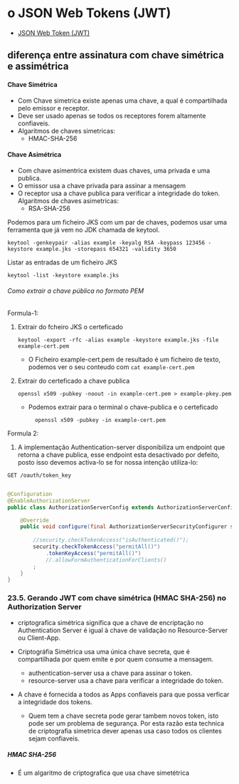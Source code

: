 # o JSON Web Tokens (JWT)

- [JSON Web Token (JWT)](https://tools.ietf.org/html/rfc7519)

## diferença entre assinatura com chave simétrica e assimétrica

#### Chave Simétrica
- Com Chave simetrica existe apenas uma chave, a qual é compartilhada pelo emissor e receptor.
- Deve ser usado apenas se todos os receptores forem altamente confiaveis.
- Algaritmos de chaves simetricas:
    - HMAC-SHA-256


#### Chave Asimétrica
- Com chave asimentrica existem duas chaves, uma privada e uma publica.
- O emissor usa a chave privada para assinar a mensagem
- O receptor usa a chave publica para verificar a integridade do token.
Algaritmos de chaves asimetricas:
    - RSA-SHA-256
    
Podemos para um ficheiro JKS com um par de chaves, podemos usar uma ferramenta que já vem no JDK chamada de keytool.
```shell script
keytool -genkeypair -alias example -keyalg RSA -keypass 123456 -keystore example.jks -storepass 654321 -validity 3650
```

Listar as entradas de um ficheiro JKS
```shell script
keytool -list -keystore example.jks
```

###### Como extrair a chave pública no formato PEM

Formula-1:
1. Extrair do fcheiro JKS o certeficado
    ```shell script
    keytool -export -rfc -alias example -keystore example.jks -file example-cert.pem
    ```
   - O Ficheiro example-cert.pem de resultado é um ficheiro de texto, podemos ver o seu conteudo com `cat example-cert.pem` 


2. Extrair do certeficado a chave publica
    ```shell script
    openssl x509 -pubkey -noout -in example-cert.pem > example-pkey.pem
    ```
   
   - Podemos extrair para o terminal o chave-publica e o certeficado
       ```shell script
         openssl x509 -pubkey -in example-cert.pem
       ```
     
Formula 2:
1. A implementação Authentication-server disponibiliza um endpoint que retorna a chave publica, esse endpoint esta desactivado por defeito, posto isso devemos activa-lo se for nossa intenção utiliza-lo:

```http request
GET /oauth/token_key
```

```java

@Configuration
@EnableAuthorizationServer
public class AuthorizationServerConfig extends AuthorizationServerConfigurerAdapter {

    @Override
    public void configure(final AuthorizationServerSecurityConfigurer security) {
    
        //security.checkTokenAccess("isAuthenticated()");
        security.checkTokenAccess("permitAll()")
            .tokenKeyAccess("permitAll()")
            //.allowFormAuthenticationForClients()
        ;
    }
}
``` 



### 23.5. Gerando JWT com chave simétrica (HMAC SHA-256) no Authorization Server

- criptografica simétrica significa que a chave de encriptação no Authentication Server é igual à chave de validação no Resource-Server ou Client-App.

- Criptográfia Simétrica usa uma única chave secreta, que é compartilhada por quem emite e por quem consume a mensagem.
    - authentication-server usa a chave para assinar o token.
    - resource-server usa a chave para verificar a integridade do token.
    
- A chave é fornecida a todos as Apps confiaveis para que possa verficar a integridade dos tokens.
    - Quem tem a chave secreta pode gerar tambem novos token, isto pode ser um problema de segurança. Por esta razão esta technica de criptografia simetrica dever apenas usa caso todos os clientes sejam confiaveis.


##### HMAC SHA-256
 -  É um algaritmo de criptografica que usa chave simetétrica